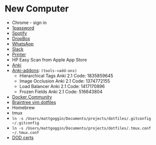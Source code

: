 # New Computer
* Chrome - sign in
* [1password](https://1password.com/)
* [Spotify](https://www.spotify.com/us/download/other/)
* [DropBox](https://www.dropbox.com)
* [WhatsApp](https://www.whatsapp.com/download)
* [Slack](https://slack.com/downloads/mac)
* [Printer](https://123.hp.com/us/en/devices/dj3700ia) 
* HP Easy Scan from Apple App Store
* [Anki](https://apps.ankiweb.net/)
* [Anki-addons](https://medshamim.com/med/must-have-anki-add-ons): `(tools->add-ons)`
  * Hierarchical Tags Anki 2.1 Code: 1835859645
  * Image Occlusion Anki 2.1 Code: 1374772155
  * Load Balancer Anki 2.1 Code: 1417170896
  * Frozen Fields Anki 2.1 Code: 516643804
* [Docker Community](https://hub.docker.com/editions/community/docker-ce-desktop-mac/)
* [Braintree vim dotfiles](https://github.com/braintreeps/vim_dotfiles)
* Homebrew
* tmux
* `ln -s /Users/mattgoggin/Documents/projects/dotfiles/.gitconfig ~/.gitconfig`
* `ln -s /Users/mattgoggin/Documents/projects/dotfiles/.tmux.conf ~/.tmux.conf`
* [DOD certs](https://militarycac.com/macnotes.htm)
